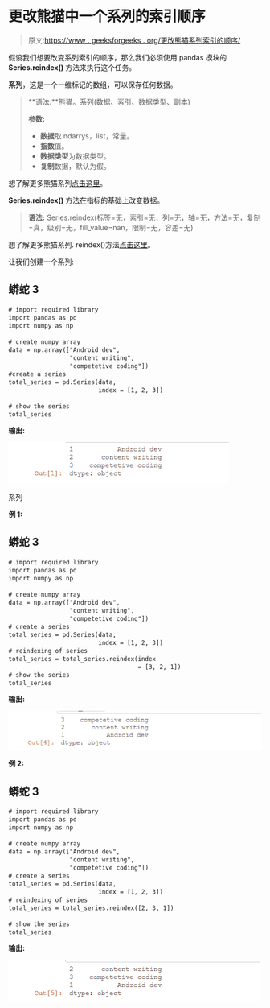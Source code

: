 # 更改熊猫中一个系列的索引顺序

> 原文:[https://www . geeksforgeeks . org/更改熊猫系列索引的顺序/](https://www.geeksforgeeks.org/change-the-order-of-index-of-a-series-in-pandas/)

假设我们想要改变系列索引的顺序，那么我们必须使用 pandas 模块的 **Series.reindex()** 方法来执行这个任务。

**系列**，这是一个一维标记的数组，可以保存任何数据。

> **语法:**熊猫。系列(数据、索引、数据类型、副本)
> 
> **参数:**
> 
> *   **数据**取 ndarrys，list，常量。
> *   **指数**值。
> *   **数据类型**为数据类型。
> *   **复制**数据，默认为假。

想了解更多熊猫系列[点击这里](https://www.geeksforgeeks.org/python-pandas-series/)。

**Series.reindex()** 方法在指标的基础上改变数据。

> **语法:** Series.reindex(标签=无，索引=无，列=无，轴=无，方法=无，复制=真，级别=无，fill_value=nan，限制=无，容差=无)

想了解更多熊猫系列. reindex()方法[点击这里](https://www.geeksforgeeks.org/python-pandas-dataframe-reindex/)。

让我们创建一个系列:

## 蟒蛇 3

```
# import required library
import pandas as pd
import numpy as np

# create numpy array
data = np.array(["Android dev",
                 "content writing",
                 "competetive coding"])
#create a series
total_series = pd.Series(data,
                         index = [1, 2, 3])

# show the series
total_series
```

**输出:**

![Series](img/8e28983c87783fc50b33570c705c48b8.png)

系列

**例 1:**

## 蟒蛇 3

```
# import required library
import pandas as pd
import numpy as np

# create numpy array
data = np.array(["Android dev",
                 "content writing",
                 "competetive coding"])
# create a series
total_series = pd.Series(data,
                         index = [1, 2, 3])
# reindexing of series
total_series = total_series.reindex(index 
                                    = [3, 2, 1])
# show the series
total_series
```

**输出:**

![Reindexing on series](img/3b94cbd9ce2140a9bce9f7c78f752d7f.png)

**例 2:**

## 蟒蛇 3

```
# import required library
import pandas as pd
import numpy as np

# create numpy array
data = np.array(["Android dev",
                 "content writing",
                 "competetive coding"])
# create a series
total_series = pd.Series(data,
                         index = [1, 2, 3])
# reindexing of series
total_series = total_series.reindex([2, 3, 1])

# show the series
total_series
```

**输出:**

![Reindexing on series-2](img/e3b346f320fc4b0a9ea800f5dfb08f8b.png)